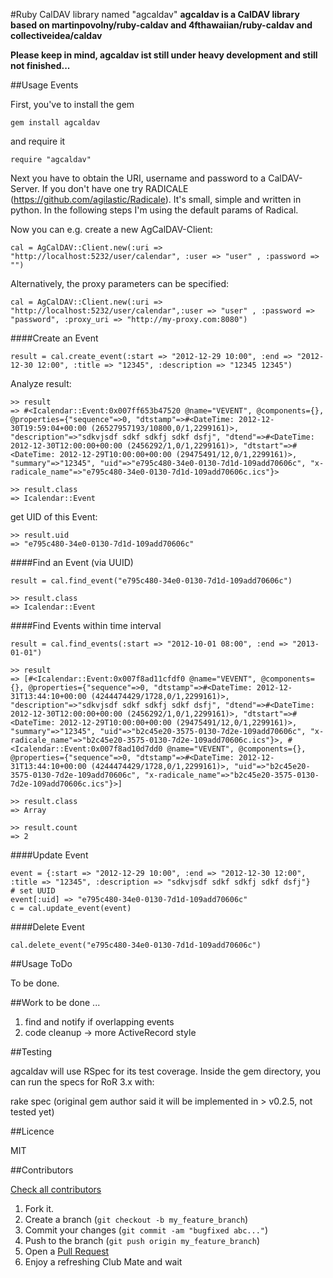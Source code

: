 #Ruby CalDAV library named "agcaldav"
**agcaldav is a CalDAV library based on martinpovolny/ruby-caldav and 4fthawaiian/ruby-caldav and collectiveidea/caldav**

**Please keep in mind, agcaldav ist still under heavy development and still not finished...**

##Usage Events

First, you've to install the gem

    gem install agcaldav

and require it

    require "agcaldav"

Next you have to obtain the URI, username and password to a CalDAV-Server. If you don't have one try RADICALE (https://github.com/agilastic/Radicale). It's small, simple and written in python. In the following steps I'm using the default params of Radical.


Now you can e.g. create a new AgCalDAV-Client:
    	
	cal = AgCalDAV::Client.new(:uri => "http://localhost:5232/user/calendar", :user => "user" , :password => "")

Alternatively, the proxy parameters can be specified:

	cal = AgCalDAV::Client.new(:uri => "http://localhost:5232/user/calendar",:user => "user" , :password => "password", :proxy_uri => "http://my-proxy.com:8080")


####Create an Event

    result = cal.create_event(:start => "2012-12-29 10:00", :end => "2012-12-30 12:00", :title => "12345", :description => "12345 12345")

Analyze result:
   
    >> result
    => #<Icalendar::Event:0x007ff653b47520 @name="VEVENT", @components={}, @properties={"sequence"=>0, "dtstamp"=>#<DateTime: 2012-12-30T19:59:04+00:00 (26527957193/10800,0/1,2299161)>, "description"=>"sdkvjsdf sdkf sdkfj sdkf dsfj", "dtend"=>#<DateTime: 2012-12-30T12:00:00+00:00 (2456292/1,0/1,2299161)>, "dtstart"=>#<DateTime: 2012-12-29T10:00:00+00:00 (29475491/12,0/1,2299161)>, "summary"=>"12345", "uid"=>"e795c480-34e0-0130-7d1d-109add70606c", "x-radicale_name"=>"e795c480-34e0-0130-7d1d-109add70606c.ics"}> 
   
    >> result.class
    => Icalendar::Event

   
get UID of this Event:

    >> result.uid
    => "e795c480-34e0-0130-7d1d-109add70606c"


####Find an Event  (via UUID)  

    result = cal.find_event("e795c480-34e0-0130-7d1d-109add70606c")
    
    >> result.class
    => Icalendar::Event


####Find Events within time interval

    result = cal.find_events(:start => "2012-10-01 08:00", :end => "2013-01-01")

    >> result
    => [#<Icalendar::Event:0x007f8ad11cfdf0 @name="VEVENT", @components={}, @properties={"sequence"=>0, "dtstamp"=>#<DateTime: 2012-12-31T13:44:10+00:00 (4244474429/1728,0/1,2299161)>, "description"=>"sdkvjsdf sdkf sdkfj sdkf dsfj", "dtend"=>#<DateTime: 2012-12-30T12:00:00+00:00 (2456292/1,0/1,2299161)>, "dtstart"=>#<DateTime: 2012-12-29T10:00:00+00:00 (29475491/12,0/1,2299161)>, "summary"=>"12345", "uid"=>"b2c45e20-3575-0130-7d2e-109add70606c", "x-radicale_name"=>"b2c45e20-3575-0130-7d2e-109add70606c.ics"}>, #<Icalendar::Event:0x007f8ad10d7dd0 @name="VEVENT", @components={}, @properties={"sequence"=>0, "dtstamp"=>#<DateTime: 2012-12-31T13:44:10+00:00 (4244474429/1728,0/1,2299161)>, "uid"=>"b2c45e20-3575-0130-7d2e-109add70606c", "x-radicale_name"=>"b2c45e20-3575-0130-7d2e-109add70606c.ics"}>]

    >> result.class
    => Array

    >> result.count
    => 2

####Update Event

    event = {:start => "2012-12-29 10:00", :end => "2012-12-30 12:00", :title => "12345", :description => "sdkvjsdf sdkf sdkfj sdkf dsfj"}
    # set UUID 
    event[:uid] => "e795c480-34e0-0130-7d1d-109add70606c"
    c = cal.update_event(event)

####Delete Event

    cal.delete_event("e795c480-34e0-0130-7d1d-109add70606c")


##Usage ToDo

To be done.


##Work to be done ...

1. find and notify if overlapping events              
2. code cleanup -> more ActiveRecord style    
            
                                                             


##Testing

agcaldav will use RSpec for its test coverage. Inside the gem
directory, you can run the specs for RoR 3.x with:

  rake spec 
(original gem author said it will be implemented in > v0.2.5, not tested yet)


 
##Licence

MIT



##Contributors

[Check all contributors][c]


1. Fork it.
2. Create a branch (`git checkout -b my_feature_branch`)
3. Commit your changes (`git commit -am "bugfixed abc..."`)
4. Push to the branch (`git push origin my_feature_branch`)
5. Open a [Pull Request][1]
6. Enjoy a refreshing Club Mate and wait

[c]: https://github.com/agilastic/agcaldav/contributors
[1]: https://github.com/agilastic/agcaldav/pulls/

